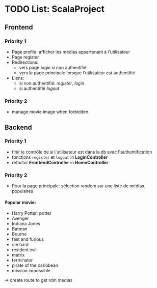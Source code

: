 # TODO List: ScalaProject

## Frontend 
### Priority 1
- Page profile: afficher les médias appartenant à l'utilisateur
- Page register
- Redirections:
  	- vers page login si non authentifié
  	- vers la page principale lorsque l'utilisateur est authentifié
 - Liens: 
 	- si non authentifié: *register*, *login*
 	- si authentifié *logout* 
### Priority 2
 - manage movie image when forbidden

## Backend 

### Priority 1
- finir le contrôle de si l'utilisateur est dans la db avec l'authentification
- fonctions `register` et `logout` in **LoginController**
- refactor **FrontendController** in **HomeController**

### Priority 2

- Pour la page principale: sélection random sur une liste de médias populaires
#### Popular movie:

- Harry Potter: potter
- Avenger
- Indiana Jones
- Batman
- Bourne
- fast and furious
- die hard
- resident evil
- matrix
- terminator
- pirate of the caribbean
- mission impossible

=> create route to get rdm medias